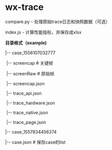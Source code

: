 # wx-trace

compare.py - 处理原始trace日志和快照数据（可选）

index.js - 计算性能指标，并保存成xlsx

**目录格式（example)**

|-- case_1556107032777

​        |-- screencap # 关键帧

​        |-- screenRaw # 原始帧

​        |-- screencap.json

​        |-- trace_api.json

​        |-- trace_hardware.json

​        |-- trace_native.json

​        |-- trace_page.json

|-- case_1557834456374

|-- case.json # 保存case的list

